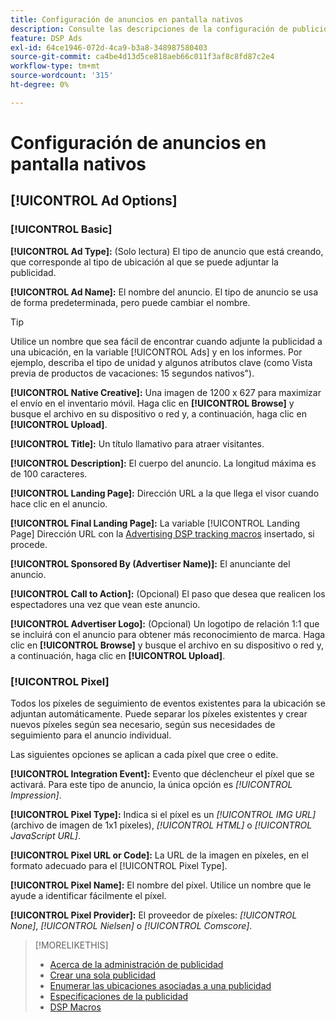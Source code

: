 ```yaml
---
title: Configuración de anuncios en pantalla nativos
description: Consulte las descripciones de la configuración de publicidad disponible para los anuncios en pantalla nativos.
feature: DSP Ads
exl-id: 64ce1946-072d-4ca9-b3a8-348987580403
source-git-commit: ca4be4d13d5ce818aeb66c011f3af8c8fd87c2e4
workflow-type: tm+mt
source-wordcount: '315'
ht-degree: 0%

---
```


# Configuración de anuncios en pantalla nativos

## [!UICONTROL Ad Options]

### [!UICONTROL Basic]

**[!UICONTROL Ad Type]:** (Solo lectura) El tipo de anuncio que está creando, que corresponde al tipo de ubicación al que se puede adjuntar la publicidad.

**[!UICONTROL Ad Name]:** El nombre del anuncio. El tipo de anuncio se usa de forma predeterminada, pero puede cambiar el nombre.

>[!TIP]
>
> Utilice un nombre que sea fácil de encontrar cuando adjunte la publicidad a una ubicación, en la variable [!UICONTROL Ads] y en los informes. Por ejemplo, describa el tipo de unidad y algunos atributos clave (como Vista previa de productos de vacaciones: 15 segundos nativos&quot;).

**[!UICONTROL Native Creative]:** Una imagen de 1200 x 627 para maximizar el envío en el inventario móvil. Haga clic en **[!UICONTROL Browse]** y busque el archivo en su dispositivo o red y, a continuación, haga clic en **[!UICONTROL Upload]**.

**[!UICONTROL Title]:** Un título llamativo para atraer visitantes.

**[!UICONTROL Description]:** El cuerpo del anuncio. La longitud máxima es de 100 caracteres.

**[!UICONTROL Landing Page]:** Dirección URL a la que llega el visor cuando hace clic en el anuncio.

**[!UICONTROL Final Landing Page]:** La variable [!UICONTROL Landing Page] Dirección URL con la [Advertising DSP tracking macros](/help/dsp/campaign-management/macros.md) insertado, si procede.

**[!UICONTROL Sponsored By (Advertiser Name)]:** El anunciante del anuncio.

**[!UICONTROL Call to Action]:** (Opcional) El paso que desea que realicen los espectadores una vez que vean este anuncio.

**[!UICONTROL Advertiser Logo]:** (Opcional) Un logotipo de relación 1:1 que se incluirá con el anuncio para obtener más reconocimiento de marca. Haga clic en **[!UICONTROL Browse]** y busque el archivo en su dispositivo o red y, a continuación, haga clic en **[!UICONTROL Upload]**.

### [!UICONTROL Pixel]

Todos los píxeles de seguimiento de eventos existentes para la ubicación se adjuntan automáticamente. Puede separar los píxeles existentes y crear nuevos píxeles según sea necesario, según sus necesidades de seguimiento para el anuncio individual.

Las siguientes opciones se aplican a cada píxel que cree o edite.

**[!UICONTROL Integration Event]:** Evento que déclencheur el píxel que se activará. Para este tipo de anuncio, la única opción es *[!UICONTROL Impression]*.

**[!UICONTROL Pixel Type]:** Indica si el píxel es un *[!UICONTROL IMG URL]* (archivo de imagen de 1x1 píxeles), *[!UICONTROL HTML]* o *[!UICONTROL JavaScript URL]*.

**[!UICONTROL Pixel URL or Code]:** La URL de la imagen en píxeles, en el formato adecuado para el [!UICONTROL Pixel Type].

**[!UICONTROL Pixel Name]:** El nombre del píxel. Utilice un nombre que le ayude a identificar fácilmente el píxel.

**[!UICONTROL Pixel Provider]:** El proveedor de píxeles: *[!UICONTROL None]*, *[!UICONTROL Nielsen]* o *[!UICONTROL Comscore]*.

>[!MORELIKETHIS]
>
>* [Acerca de la administración de publicidad](ad-about.md)
>* [Crear una sola publicidad](ad-create.md)
>* [Enumerar las ubicaciones asociadas a una publicidad](/help/dsp/campaign-management/ads/ad-list-placements.md)
>* [Especificaciones de la publicidad](ad-specs.md)
>* [DSP Macros](/help/dsp/campaign-management/macros.md)

